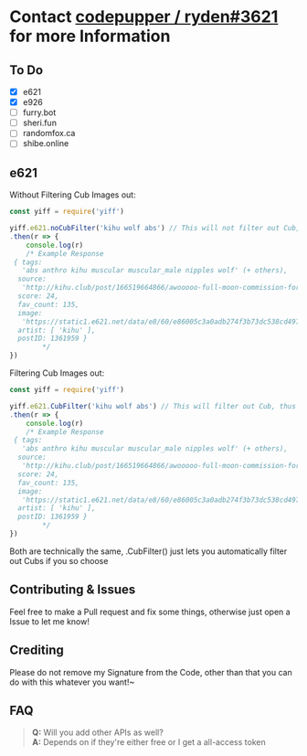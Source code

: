 # Contact [codepupper / ryden#3621](https://14.werewovles-yiff.me) for more Information

## To Do

- [x] e621
- [x] e926
- [ ] furry.bot
- [ ] sheri.fun
- [ ] randomfox.ca
- [ ] shibe.online

## e621

Without Filtering Cub Images out:

```js
const yiff = require('yiff')

yiff.e621.noCubFilter('kihu wolf abs') // This will not filter out Cub, thus letting you use 5 Tags
.then(r => {
    console.log(r)
    /* Example Response
 { tags:
   'abs anthro kihu muscular muscular_male nipples wolf' (+ others),
  source:
   'http://kihu.club/post/166519664866/awooooo-full-moon-commission-for-axelshep-on',
  score: 24,
  fav_count: 135,
  image:
   'https://static1.e621.net/data/e8/60/e86005c3a0adb274f3b73dc538cd4972.png',
  artist: [ 'kihu' ],
  postID: 1361959 }
        */
})
```

Filtering Cub Images out:

```js
const yiff = require('yiff')

yiff.e621.CubFilter('kihu wolf abs') // This will filter out Cub, thus letting you use 4 Tags
.then(r => {
    console.log(r)
    /* Example Response
 { tags:
   'abs anthro kihu muscular muscular_male nipples wolf' (+ others),
  source:
   'http://kihu.club/post/166519664866/awooooo-full-moon-commission-for-axelshep-on',
  score: 24,
  fav_count: 135,
  image:
   'https://static1.e621.net/data/e8/60/e86005c3a0adb274f3b73dc538cd4972.png',
  artist: [ 'kihu' ],
  postID: 1361959 }
        */
})
```

Both are technically the same, .CubFilter() just lets you automatically filter out Cubs if you so choose

## Contributing & Issues

Feel free to make a Pull request and fix some things, otherwise just open a Issue to let me know!

## Crediting

Please do not remove my Signature from the Code, other than that you can do with  this whatever you want!~

## FAQ

> **Q:** Will you add other APIs as well?\
> **A:** Depends on if they're either free or I get a all-access token